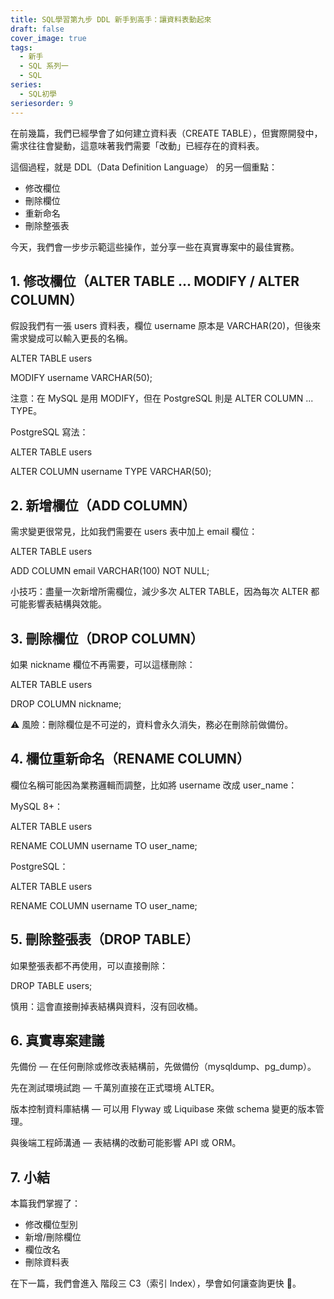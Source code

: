 ```yaml
---
title: SQL學習第九步 DDL 新手到高手：讓資料表動起來
draft: false
cover_image: true
tags:
  - 新手
  - SQL 系列一
  - SQL
series:
  - SQL初學
seriesorder: 9
---
```


在前幾篇，我們已經學會了如何建立資料表（CREATE TABLE），但實際開發中，需求往往會變動，這意味著我們需要「改動」已經存在的資料表。

這個過程，就是 DDL（Data Definition Language） 的另一個重點：

* 修改欄位
* 刪除欄位
* 重新命名
* 刪除整張表

今天，我們會一步步示範這些操作，並分享一些在真實專案中的最佳實務。

## 1. 修改欄位（ALTER TABLE ... MODIFY / ALTER COLUMN）

假設我們有一張 users 資料表，欄位 username 原本是 VARCHAR(20)，但後來需求變成可以輸入更長的名稱。

ALTER TABLE users

MODIFY username VARCHAR(50);

注意：在 MySQL 是用 MODIFY，但在 PostgreSQL 則是 ALTER COLUMN ... TYPE。

PostgreSQL 寫法：

ALTER TABLE users

ALTER COLUMN username TYPE VARCHAR(50);

## 2. 新增欄位（ADD COLUMN）

需求變更很常見，比如我們需要在 users 表中加上 email 欄位：

ALTER TABLE users

ADD COLUMN email VARCHAR(100) NOT NULL;

小技巧：盡量一次新增所需欄位，減少多次 ALTER TABLE，因為每次 ALTER 都可能影響表結構與效能。

## 3. 刪除欄位（DROP COLUMN）

如果 nickname 欄位不再需要，可以這樣刪除：

ALTER TABLE users

DROP COLUMN nickname;

⚠ 風險：刪除欄位是不可逆的，資料會永久消失，務必在刪除前做備份。

## 4. 欄位重新命名（RENAME COLUMN）

欄位名稱可能因為業務邏輯而調整，比如將 username 改成 user\_name：

MySQL 8+：

ALTER TABLE users

RENAME COLUMN username TO user\_name;

PostgreSQL：

ALTER TABLE users

RENAME COLUMN username TO user\_name;

## 5. 刪除整張表（DROP TABLE）

如果整張表都不再使用，可以直接刪除：

DROP TABLE users;

慎用：這會直接刪掉表結構與資料，沒有回收桶。

## 6. 真實專案建議

先備份 — 在任何刪除或修改表結構前，先做備份（mysqldump、pg\_dump）。

先在測試環境試跑 — 千萬別直接在正式環境 ALTER。

版本控制資料庫結構 — 可以用 Flyway 或 Liquibase 來做 schema 變更的版本管理。

與後端工程師溝通 — 表結構的改動可能影響 API 或 ORM。

## 7. 小結

本篇我們掌握了：

* 修改欄位型別
* 新增/刪除欄位
* 欄位改名
* 刪除資料表

在下一篇，我們會進入 階段三 C3（索引 Index），學會如何讓查詢更快 🚀。
